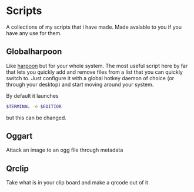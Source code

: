 
# Scripts

A collections of my scripts that i have made. Made avalable to you if you have any use for them.

## Globalharpoon

Like [harpoon](https://github.com/ThePrimeagen/harpoon) but for your whole system. The most useful
script here by far that lets you quickly add and remove files from a list that you can quickly
switch to. Just configure it with a global hotkey daemon of choice (or through your desktop) and 
start moving around your system. 

By default it launches 
```bash
$TERMINAL -e $EDITIOR
```
but this can be changed.


## Oggart

Attack an image to an ogg file through metadata

## Qrclip

Take what is in your clip board and make a qrcode out of it


